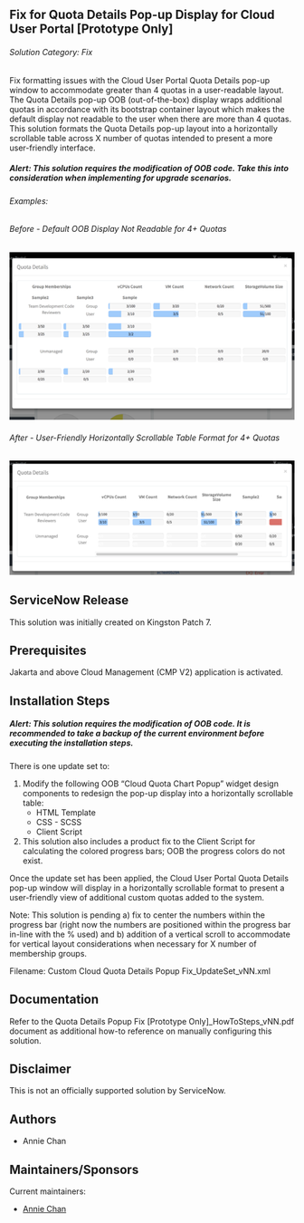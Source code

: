 ## Fix for Quota Details Pop-up Display for Cloud User Portal [Prototype Only]
###### Solution Category: Fix
Fix formatting issues with the Cloud User Portal Quota Details pop-up window to accommodate greater than 4 quotas in a user-readable layout. The Quota Details pop-up OOB (out-of-the-box) display wraps additional quotas in accordance with its bootstrap container layout which makes the default display not readable to the user when there are more than 4 quotas. This solution formats the Quota Details pop-up layout into a horizontally scrollable table across X number of quotas intended to present a more user-friendly interface.

##### _Alert: This solution requires the modification of OOB code. Take this into consideration when implementing for upgrade scenarios._

###### Examples:
###### Before - Default OOB Display Not Readable for 4+ Quotas
<img src="images/QuotaDetailsPopupDisplay_Before.png" width="600">

###### After - User-Friendly Horizontally Scrollable Table Format for 4+ Quotas
<img src="images/QuotaDetailsPopupDisplay_After.png" width="600">


## ServiceNow Release

This solution was initially created on Kingston Patch 7.


## Prerequisites

Jakarta and above Cloud Management (CMP V2) application is activated.


## Installation Steps
##### _Alert: This solution requires the modification of OOB code. It is recommended to take a backup of the current environment before executing the installation steps._

There is one update set to:

1. Modify the following OOB “Cloud Quota Chart Popup” widget design components to redesign the pop-up display into a horizontally scrollable table:
	* HTML Template
	* CSS - SCSS
	* Client Script
2. This solution also includes a product fix to the Client Script for calculating the colored progress bars; OOB the progress colors do not exist.

Once the update set has been applied, the Cloud User Portal Quota Details pop-up window will display in a horizontally scrollable format to present a user-friendly view of additional custom quotas added to the system.

Note: This solution is pending a) fix to center the numbers within the progress bar (right now the numbers are positioned within the progress bar in-line with the % used) and b) addition of a vertical scroll to accommodate for vertical layout considerations when necessary for X number of membership groups.

Filename: Custom Cloud Quota Details Popup Fix_UpdateSet_vNN.xml


## Documentation

Refer to the Quota Details Popup Fix \[Prototype Only\]_HowToSteps_vNN.pdf document as additional how-to reference on manually configuring this solution.


## Disclaimer
This is not an officially supported solution by ServiceNow.


## Authors

* Annie Chan


## Maintainers/Sponsors

Current maintainers:

* [Annie Chan](https://github.com/sn-achan)
